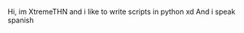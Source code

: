Hi, im XtremeTHN and i like to write scripts in python xd
And i speak spanish

<!---
XtremeTHN/XtremeTHN is a ✨ special ✨ repository because its `README.md` (this file) appears on your GitHub profile.
You can click the Preview link to take a look at your changes.
--->
